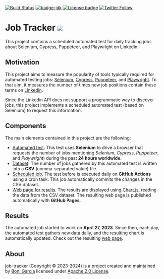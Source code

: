 [![Build Status](https://github.com/bonigarcia/job-tracker/workflows/scheduled-test/badge.svg)](https://github.com/bonigarcia/job-tracker/actions)
[![badge-jdk](https://img.shields.io/badge/jdk-11-green.svg)](https://www.oracle.com/java/technologies/downloads/)
[![License badge](https://img.shields.io/badge/license-Apache2-green.svg)](https://www.apache.org/licenses/LICENSE-2.0)
[![Twitter Follow](https://img.shields.io/twitter/follow/boni_gg.svg?style=social)](https://twitter.com/boni_gg)

# Job Tracker ![](https://bonigarcia.dev/job-tracker/img/job-tracker.png)

This project contains a scheduled automated test for daily tracking jobs about Selenium, Cypress, Puppeteer, and Playwright on Linkedin.

## Motivation

This project aims to measure the popularity of tools typically required for automated testing jobs: [Selenium](https://www.selenium.dev/), [Cypress](https://www.cypress.io/), [Puppeteer](https://pptr.dev/), and [Playwright](https://playwright.dev/). To that aim, it measures the number of times new job positions contain these terms on [Linkedin](https://linkedin.com/).

Since the Linkedin API does not support a programmatic way to discover jobs, this project implements a scheduled automated test (based on Selenium) to request this information.

## Components

The main elements contained in this project are the following:

- [Automated test](https://github.com/bonigarcia/job-tracker/blob/main/src/test/java/io/github/bonigarcia/wdm/test/LinkedinTest.java). This test uses **Selenium** to drive a browser that requests the number of jobs mentioning _Selenium_, _Cypress_, _Puppeteer_, and _Playwright_) during the past **24 hours worldwide**.
- [Dataset](https://github.com/bonigarcia/job-tracker/blob/main/docs/dataset.csv). The number of jobs gathered by this automated test is written into a **CSV** (comma-separated value) file.
- [Scheduled job](https://github.com/bonigarcia/job-tracker/blob/main/.github/workflows/scheduled-test.yml). The test before is executed daily on **GitHub Actions** using a cron task. This job automatically commits the changes in the CSV dataset.
- [Web page for results](https://github.com/bonigarcia/job-tracker/blob/main/docs/index.html). The results are displayed using [Chart.js](https://www.chartjs.org/), reading the data from the CSV dataset. The resulting web page is published automatically with **GitHub Pages**.

## Results

The automated job started to work on **April 27, 2023**. Since then, each day, the automated test gathers new data daily, and the resulting chart is automatically updated. Check out the resulting [web page](https://bonigarcia.dev/job-tracker/).

## About

job-tracker (Copyright &copy; 2023-2024) is a project created and maintained by [Boni García](https://bonigarcia.dev/) licensed under [Apache 2.0 License](https://www.apache.org/licenses/LICENSE-2.0).